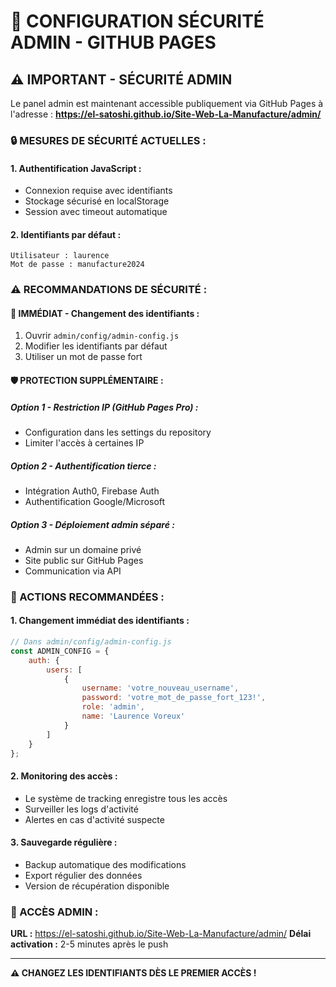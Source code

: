 # 🔐 CONFIGURATION SÉCURITÉ ADMIN - GITHUB PAGES

## ⚠️ **IMPORTANT - SÉCURITÉ ADMIN**

Le panel admin est maintenant accessible publiquement via GitHub Pages à l'adresse :
**https://el-satoshi.github.io/Site-Web-La-Manufacture/admin/**

### **🔒 MESURES DE SÉCURITÉ ACTUELLES :**

#### **1. Authentification JavaScript :**
- Connexion requise avec identifiants
- Stockage sécurisé en localStorage
- Session avec timeout automatique

#### **2. Identifiants par défaut :**
```
Utilisateur : laurence
Mot de passe : manufacture2024
```

### **⚠️ RECOMMANDATIONS DE SÉCURITÉ :**

#### **🔧 IMMÉDIAT - Changement des identifiants :**
1. Ouvrir `admin/config/admin-config.js`
2. Modifier les identifiants par défaut
3. Utiliser un mot de passe fort

#### **🛡️ PROTECTION SUPPLÉMENTAIRE :**

##### **Option 1 - Restriction IP (GitHub Pages Pro) :**
- Configuration dans les settings du repository
- Limiter l'accès à certaines IP

##### **Option 2 - Authentification tierce :**
- Intégration Auth0, Firebase Auth
- Authentification Google/Microsoft

##### **Option 3 - Déploiement admin séparé :**
- Admin sur un domaine privé
- Site public sur GitHub Pages
- Communication via API

### **🚨 ACTIONS RECOMMANDÉES :**

#### **1. Changement immédiat des identifiants :**
```javascript
// Dans admin/config/admin-config.js
const ADMIN_CONFIG = {
    auth: {
        users: [
            {
                username: 'votre_nouveau_username',
                password: 'votre_mot_de_passe_fort_123!',
                role: 'admin',
                name: 'Laurence Voreux'
            }
        ]
    }
};
```

#### **2. Monitoring des accès :**
- Le système de tracking enregistre tous les accès
- Surveiller les logs d'activité
- Alertes en cas d'activité suspecte

#### **3. Sauvegarde régulière :**
- Backup automatique des modifications
- Export régulier des données
- Version de récupération disponible

### **📱 ACCÈS ADMIN :**

**URL :** https://el-satoshi.github.io/Site-Web-La-Manufacture/admin/
**Délai activation :** 2-5 minutes après le push

---

**⚠️ CHANGEZ LES IDENTIFIANTS DÈS LE PREMIER ACCÈS !**
